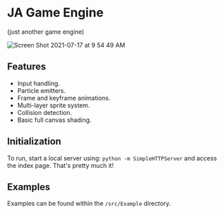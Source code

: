 # JA Game Engine
(just another game engine)

![Screen Shot 2021-07-17 at 9 54 49 AM](https://user-images.githubusercontent.com/21268999/126039317-05a12f23-cbc8-41b5-b5df-f37bed00f195.png)

## Features

- Input handling.
- Particle emitters.
- Frame and keyframe animations.
- Multi-layer sprite system.
- Collision detection.
- Basic full canvas shading.

## Initialization

To run, start a local server using: `python -m SimpleHTTPServer` and access the index page. That's pretty much it!

## Examples

Examples can be found within the `/src/Example` directory.
